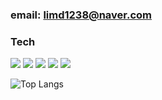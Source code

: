 ### email: limd1238@naver.com

### Tech
  <img src="https://img.shields.io/badge/javascript-F7DF1E?style=flat&logo=javascript&logoColor=black"> <img src="https://img.shields.io/badge/react-61DAFB?style=flat&logo=react&logoColor=black"> <img src="https://img.shields.io/badge/Typescript-3178C6?style=flat&logo=typescript&logoColor=white"/> <img src="https://img.shields.io/badge/bootstrap-7952B3?style=flat&logo=bootstrap&logoColor=white"> <img src="https://img.shields.io/badge/mysql-4479A1?style=flat&logo=mysql&logoColor=white">

![Top Langs](https://github-readme-stats.vercel.app/api/top-langs/?username=dong1hyun&layout=compact)
